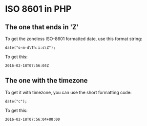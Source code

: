 # ISO 8601 in PHP

## The one that ends in 'Z'

To get the zoneless ISO-8601 formatted date, use this format string:

	date("o-m-d\Th:i:s\Z");

To get this:

	2016-02-18T07:56:04Z
	

## The one with the timezone

To get it with timezone, you can use the short formatting code:

	date("c");
	
To get this:

	2016-02-18T07:56:04+00:00